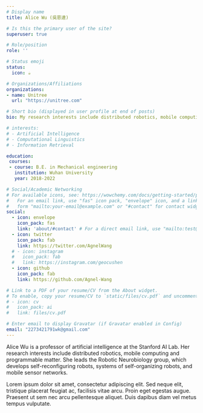 ```yaml
---
# Display name
title: Alice Wu (吳恩達)

# Is this the primary user of the site?
superuser: true

# Role/position
role: ''

# Status emoji
status:
  icon: ☕️

# Organizations/Affiliations
organizations:
- name: Unitree
  url: "https://unitree.com"

# Short bio (displayed in user profile at end of posts)
bio: My research interests include distributed robotics, mobile computing and programmable matter.

# interests:
# - Artificial Intelligence
# - Computational Linguistics
# - Information Retrieval

education:
 courses:
 - course: B.E. in Mechanical engineering
   institution: Wuhan University
   year: 2018-2022

# Social/Academic Networking
# For available icons, see: https://wowchemy.com/docs/getting-started/page-builder/#icons
#   For an email link, use "fas" icon pack, "envelope" icon, and a link in the
#   form "mailto:your-email@example.com" or "#contact" for contact widget.
social:
  - icon: envelope
    icon_pack: fas
    link: 'about/#contact' # For a direct email link, use "mailto:test@example.org".
  - icon: twitter
    icon_pack: fab
    link: https://twitter.com/AgnelWang
  # - icon: instagram
  #   icon_pack: fab
  #   link: https://instagram.com/geocushen
  - icon: github
    icon_pack: fab
    link: https://github.com/Agnel-Wang

# Link to a PDF of your resume/CV from the About widget.
# To enable, copy your resume/CV to `static/files/cv.pdf` and uncomment the lines below.
# - icon: cv
#   icon_pack: ai
#   link: files/cv.pdf

# Enter email to display Gravatar (if Gravatar enabled in Config)
email: "2273421791wk@gmail.com"
---
```


Alice Wu is a professor of artificial intelligence at the Stanford AI Lab. Her research interests include distributed robotics, mobile computing and programmable matter. She leads the Robotic Neurobiology group, which develops self-reconfiguring robots, systems of self-organizing robots, and mobile sensor networks.

Lorem ipsum dolor sit amet, consectetur adipiscing elit. Sed neque elit, tristique placerat feugiat ac, facilisis vitae arcu. Proin eget egestas augue. Praesent ut sem nec arcu pellentesque aliquet. Duis dapibus diam vel metus tempus vulputate.